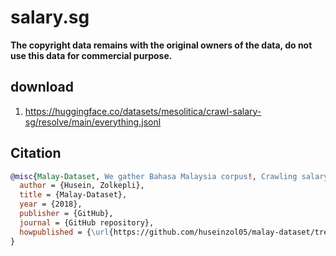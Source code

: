 # salary.sg

**The copyright data remains with the original owners of the data, do not use this data for commercial purpose.**

## download

1. https://huggingface.co/datasets/mesolitica/crawl-salary-sg/resolve/main/everything.jsonl

## Citation

```bibtex
@misc{Malay-Dataset, We gather Bahasa Malaysia corpus!, Crawling salary.sg,
  author = {Husein, Zolkepli},
  title = {Malay-Dataset},
  year = {2018},
  publisher = {GitHub},
  journal = {GitHub repository},
  howpublished = {\url{https://github.com/huseinzol05/malay-dataset/tree/master/crawl/salary.sg}}
}
```